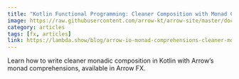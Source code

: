 ```yaml
---
title: "Kotlin Functional Programming: Cleaner Composition with Monad Comprehensions in Arrow Fx"
image: https://raw.githubusercontent.com/arrow-kt/arrow-site/master/docs/img/fx/arrow-fx-brand-sidebar.svg?sanitize=true
category: articles
tags: [fx, articles]
link: https://lambda.show/blog/arrow-io-monad-comprehensions-cleaner-monadic-composition
---
```

Learn how to write cleaner monadic composition in Kotlin with Arrow’s monad comprehensions, available in Arrow FX.
